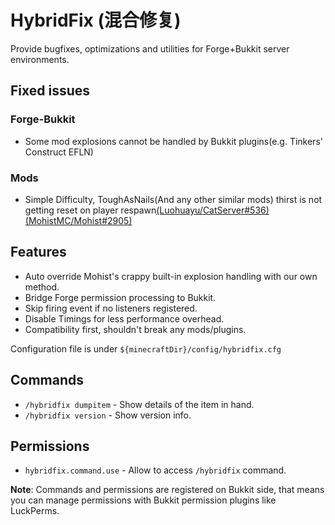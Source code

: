 # HybridFix (混合修复)

Provide bugfixes, optimizations and utilities for Forge+Bukkit server environments.

## Fixed issues

### Forge-Bukkit

- Some mod explosions cannot be handled by Bukkit plugins(e.g. Tinkers' Construct EFLN)

### Mods

- Simple Difficulty, ToughAsNails(And any other similar mods) thirst is not getting reset on player respawn[(Luohuayu/CatServer#536)](https://github.com/Luohuayu/CatServer/issues/536)[(MohistMC/Mohist#2905)](https://github.com/MohistMC/Mohist/issues/2905)

## Features

- Auto override Mohist's crappy built-in explosion handling with our own method.
- Bridge Forge permission processing to Bukkit.
- Skip firing event if no listeners registered.
- Disable Timings for less performance overhead.
- Compatibility first, shouldn't break any mods/plugins.

Configuration file is under `${minecraftDir}/config/hybridfix.cfg`

## Commands

- `/hybridfix dumpitem` - Show details of the item in hand.
- `/hybridfix version` - Show version info.

## Permissions

- `hybridfix.command.use` - Allow to access `/hybridfix` command.

**Note**: Commands and permissions are registered on Bukkit side, that means you can manage permissions with Bukkit permission plugins like LuckPerms.